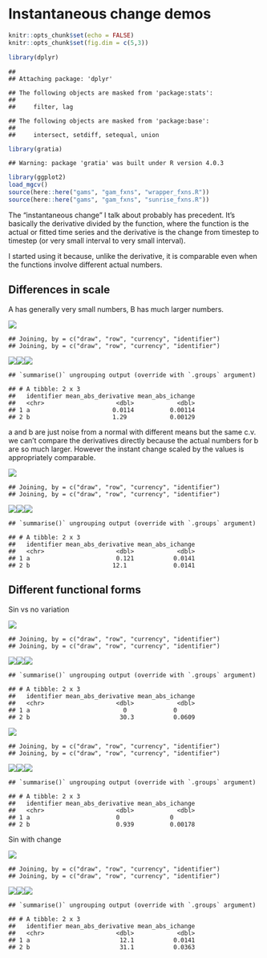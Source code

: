Instantaneous change demos
================

``` r
knitr::opts_chunk$set(echo = FALSE)
knitr::opts_chunk$set(fig.dim = c(5,3))

library(dplyr)
```

    ## 
    ## Attaching package: 'dplyr'

    ## The following objects are masked from 'package:stats':
    ## 
    ##     filter, lag

    ## The following objects are masked from 'package:base':
    ## 
    ##     intersect, setdiff, setequal, union

``` r
library(gratia)
```

    ## Warning: package 'gratia' was built under R version 4.0.3

``` r
library(ggplot2)
load_mgcv()
source(here::here("gams", "gam_fxns", "wrapper_fxns.R"))
source(here::here("gams", "gam_fxns", "sunrise_fxns.R"))
```

The “instantaneous change” I talk about probably has precedent. It’s
basically the derivative divided by the function, where the function is
the actual or fitted time series and the derivative is the change from
timestep to timestep (or very small interval to very small interval).

I started using it because, unlike the derivative, it is comparable even
when the functions involve different actual numbers.

## Differences in scale

A has generally very small numbers, B has much larger numbers.

![](ichange_vignettes_files/figure-gfm/scale-1.png)<!-- -->

    ## Joining, by = c("draw", "row", "currency", "identifier")
    ## Joining, by = c("draw", "row", "currency", "identifier")

![](ichange_vignettes_files/figure-gfm/scale-2.png)<!-- -->![](ichange_vignettes_files/figure-gfm/scale-3.png)<!-- -->![](ichange_vignettes_files/figure-gfm/scale-4.png)<!-- -->

    ## `summarise()` ungrouping output (override with `.groups` argument)

    ## # A tibble: 2 x 3
    ##   identifier mean_abs_derivative mean_abs_ichange
    ##   <chr>                    <dbl>            <dbl>
    ## 1 a                       0.0114          0.00114
    ## 2 b                       1.29            0.00129

a and b are just noise from a normal with different means but the same
c.v. we can’t compare the derivatives directly because the actual
numbers for b are so much larger. However the instant change scaled by
the values is appropriately comparable.

![](ichange_vignettes_files/figure-gfm/scale%20w%20change-1.png)<!-- -->

    ## Joining, by = c("draw", "row", "currency", "identifier")
    ## Joining, by = c("draw", "row", "currency", "identifier")

![](ichange_vignettes_files/figure-gfm/scale%20w%20change-2.png)<!-- -->![](ichange_vignettes_files/figure-gfm/scale%20w%20change-3.png)<!-- -->![](ichange_vignettes_files/figure-gfm/scale%20w%20change-4.png)<!-- -->

    ## `summarise()` ungrouping output (override with `.groups` argument)

    ## # A tibble: 2 x 3
    ##   identifier mean_abs_derivative mean_abs_ichange
    ##   <chr>                    <dbl>            <dbl>
    ## 1 a                        0.121           0.0141
    ## 2 b                       12.1             0.0141

## Different functional forms

Sin vs no variation

![](ichange_vignettes_files/figure-gfm/sin-1.png)<!-- -->

    ## Joining, by = c("draw", "row", "currency", "identifier")
    ## Joining, by = c("draw", "row", "currency", "identifier")

![](ichange_vignettes_files/figure-gfm/sin-2.png)<!-- -->![](ichange_vignettes_files/figure-gfm/sin-3.png)<!-- -->![](ichange_vignettes_files/figure-gfm/sin-4.png)<!-- -->

    ## `summarise()` ungrouping output (override with `.groups` argument)

    ## # A tibble: 2 x 3
    ##   identifier mean_abs_derivative mean_abs_ichange
    ##   <chr>                    <dbl>            <dbl>
    ## 1 a                          0             0     
    ## 2 b                         30.3           0.0609

![](ichange_vignettes_files/figure-gfm/sin%20with%20longer%20period-1.png)<!-- -->

    ## Joining, by = c("draw", "row", "currency", "identifier")
    ## Joining, by = c("draw", "row", "currency", "identifier")

![](ichange_vignettes_files/figure-gfm/sin%20with%20longer%20period-2.png)<!-- -->![](ichange_vignettes_files/figure-gfm/sin%20with%20longer%20period-3.png)<!-- -->![](ichange_vignettes_files/figure-gfm/sin%20with%20longer%20period-4.png)<!-- -->

    ## `summarise()` ungrouping output (override with `.groups` argument)

    ## # A tibble: 2 x 3
    ##   identifier mean_abs_derivative mean_abs_ichange
    ##   <chr>                    <dbl>            <dbl>
    ## 1 a                        0              0      
    ## 2 b                        0.939          0.00178

Sin with change

![](ichange_vignettes_files/figure-gfm/sin%20with%20change-1.png)<!-- -->

    ## Joining, by = c("draw", "row", "currency", "identifier")
    ## Joining, by = c("draw", "row", "currency", "identifier")

![](ichange_vignettes_files/figure-gfm/sin%20with%20change-2.png)<!-- -->![](ichange_vignettes_files/figure-gfm/sin%20with%20change-3.png)<!-- -->![](ichange_vignettes_files/figure-gfm/sin%20with%20change-4.png)<!-- -->

    ## `summarise()` ungrouping output (override with `.groups` argument)

    ## # A tibble: 2 x 3
    ##   identifier mean_abs_derivative mean_abs_ichange
    ##   <chr>                    <dbl>            <dbl>
    ## 1 a                         12.1           0.0141
    ## 2 b                         31.1           0.0363
